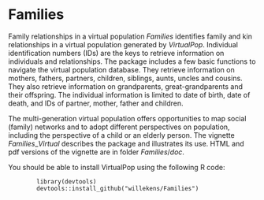 # Families
Family relationships in a virtual population
$Families$ identifies family and kin relationships in a virtual population generated by $VirtualPop$. Individual identification numbers (IDs) are the keys to retrieve information on individuals and relationships. The package includes a few basic functions to navigate the virtual population database. They retrieve information on mothers, fathers, partners, children, siblings, aunts, uncles and cousins. They also retrieve information on grandparents, great-grandparents and their offspring. The individual information is limited to date of birth, date of death, and IDs of partner, mother, father and children. 

The multi-generation virtual population offers opportunities to map social (family) networks and to adopt different perspectives on population, including the perspective of a child or an elderly person. The vignette $Families\_Virtual$  describes the package and illustrates its use. HTML and pdf versions of the vignette are in folder $Families/doc$. 

You should be able to install VirtualPop using the following R code: 
```{r}
        library(devtools)
        devtools::install_github("willekens/Families")
```


